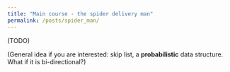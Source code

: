 ```yaml
---
title: "Main course - the spider delivery man"
permalink: /posts/spider_man/
---
```


(TODO)

(General idea if you are interested: skip list, a **probabilistic** data structure. What if it is bi-directional?)